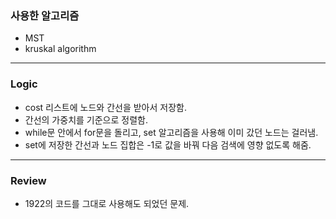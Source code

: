 ### 사용한 알고리즘
* MST
* kruskal algorithm
_____________________________________________________
### Logic
* cost 리스트에 노드와 간선을 받아서 저장함.
* 간선의 가중치를 기준으로 정렬함.
* while문 안에서 for문을 돌리고, set 알고리즘을 사용해 이미 갔던 노드는 걸러냄.
* set에 저장한 간선과 노드 집합은 -1로 값을 바꿔 다음 검색에 영향 없도록 해줌.
_____________________________________________________
### Review
- 1922의 코드를 그대로 사용해도 되었던 문제.
